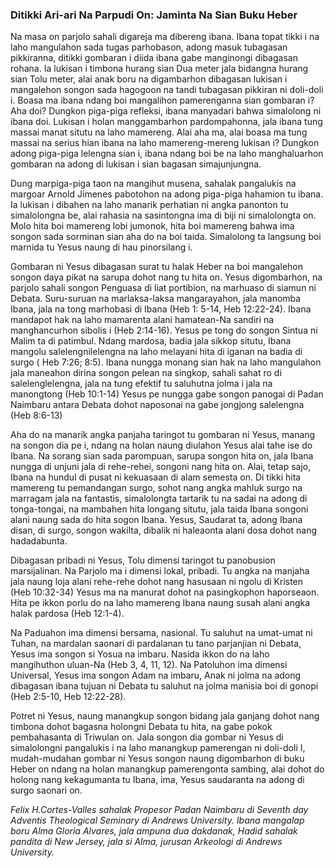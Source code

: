 ### Ditikki Ari-ari Na Parpudi On: Jaminta Na Sian Buku Heber

Na masa on parjolo sahali digareja ma dibereng ibana. Ibana topat tikki i na laho mangulahon sada tugas parhobason, adong masuk tubagasan pikkiranna, ditikki gombaran i diida ibana gabe manginongi dibagasan rohana. Ia lukisan i timbona hurang sian Dua meter jala bidangna hurang sian Tolu meter, alai anak boru na digambarhon dibagasan lukisan i mangalehon songon sada hagogoon na tandi tubagasan pikkiran ni doli-doli i. Boasa ma ibana ndang boi mangalihon pamerenganna sian gombaran i? Aha doi? Dungkon piga-piga refleksi, ibana manyadari bahwa simalolong ni ibana doi. Lukisan i holan manggambarhon pardompahonna, jala ibana tung massai manat situtu na laho mamereng. Alai aha ma, alai boasa ma tung massai na serius hian ibana na laho mamereng-mereng lukisan i? Dungkon adong piga-piga lelengna sian i, ibana ndang boi be na laho manghaluarhon gombaran na adong di lukisan i sian bagasan simajunjungna.

Dung marpiga-piga taon na mangihut musena, sahalak pangalukis na margoar Arnold Jimenes pabotohon na adong piga-piga hahamion tu ibana. Ia lukisan i dibahen na laho manarik perhatian ni angka panonton tu simalolongna be, alai rahasia na sasintongna ima di biji ni simalolongta on. Molo hita boi mamereng lobi jumonok, hita boi mamereng bahwa ima songon sada sorminan sian aha do na boi taida. Simalolong ta langsung boi marnida tu Yesus naung di hau pinorsilang i.

Gombaran ni Yesus dibagasan surat tu halak Heber na boi mangalehon songon daya pikat na sarupa dohot nang tu hita on. Yesus digombarhon, na parjolo sahali songon Penguasa di liat portibion, na marhuaso di siamun ni Debata. Suru-suruan na marlaksa-laksa mangarayahon, jala manomba Ibana, jala na tong marhobasi di Ibana (Heb 1: 5-14, Heb 12:22-24). Ibana mandapot hak na laho mamarenta alani hamatean-Na sandiri na manghancurhon sibolis i (Heb 2:14-16). Yesus pe tong do songon Sintua ni Malim ta di patimbul. Ndang mardosa, badia jala sikkop situtu, Ibana mangolu salelengnilelengna na laho melayani hita di iganan na badia di surgo ( Heb 7:26; 8:5). Ibana nungga monang sian hak na laho mangulahon jala maneahon dirina songon pelean na singkop, sahali sahat ro di salelenglelengna, jala na tung efektif tu saluhutna jolma i jala na manongtong (Heb 10:1-14) Yesus pe nungga gabe songon panogai di Padan Naimbaru antara Debata dohot naposonai na gabe jongjong salelengna (Heb 8:6-13)

Aha do na manarik angka panjaha taringot tu gombaran ni Yesus, manang na songon dia pe i, ndang na holan naung diulahon Yesus alai tahe ise do Ibana. Na sorang sian sada parompuan, sarupa songon hita on, jala Ibana nungga di unjuni jala di rehe-rehei, songoni nang hita on. Alai, tetap sajo, Ibana na hundul di pusat ni kekuasaan di alam semesta on. Di tikki hita mamereng tu pemandangan surgo, sohot nang angka mahluk surgo na marragam jala na fantastis, simalolongta tartarik tu na sadai na adong di tonga-tongai, na mambahen hita longang situtu, jala taida Ibana songoni alani naung sada do hita sogon Ibana. Yesus, Saudarat ta, adong Ibana disan, di surgo, songon wakilta, dibalik ni haleaonta alani dosa dohot nang hadadabunta.

Dibagasan pribadi ni Yesus, Tolu dimensi taringot tu panobusion marsijalinan. Na Parjolo ma i dimensi lokal, pribadi. Tu angka na manjaha jala naung loja alani rehe-rehe dohot nang hasusaan ni ngolu di Kristen (Heb 10:32-34) Yesus ma na manurat dohot na pasingkophon haporseaon. Hita pe ikkon porlu do na laho mamereng Ibana naung susah alani angka halak pardosa (Heb 12:1-4).

Na Paduahon ima dimensi bersama, nasional. Tu saluhut na umat-umat ni Tuhan, na mardalan saonari di pardalanan tu tano parjanjian ni Debata, Yesus ima songon si Yosua na imbaru. Nasida ikkon do na laho mangihuthon uluan-Na (Heb 3, 4, 11, 12). Na Patoluhon ima dimensi Universal, Yesus ima songon Adam na imbaru, Anak ni jolma na adong dibagasan ibana tujuan ni Debata tu saluhut na jolma manisia boi di gonopi (Heb 2:5-10, Heb 12:22-28).

Potret ni Yesus, naung manangkup songon bidang jala ganjang dohot nang timbona dohot bagasna holongni Debata tu hita, na gabe pokok pembahasanta di Triwulan on. Jala songon dia gombar ni Yesus di simalolongni pangalukis i na laho manangkup pamerengan ni doli-doli I, mudah-mudahan gombar ni Yesus songon naung digombarhon di buku Heber on  ndang na holan manangkup pamerengonta sambing, alai dohot do holong nang kekagumanta tu Ibana, ima, Yesus saudaranta na adong di surgo  saonari on.

_Felix H.Cortes-Valles sahalak Propesor Padan Naimbaru di Seventh day Adventis Theological Seminary di Andrews University. Ibana mangalap boru Alma Gloria Alvares, jala ampuna dua dakdanak, Hadid sahalak pandita di New Jersey, jala si Alma, jurusan Arkeologi di Andrews University._